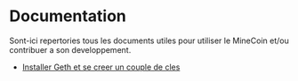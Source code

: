 # Documentation

Sont-ici repertories tous les documents utiles pour utiliser le MineCoin et/ou contribuer a son developpement.


  * [Installer Geth et se creer un couple de cles](https://github.com/baptistecolin/minecoin/blob/master/docs/install.md)

